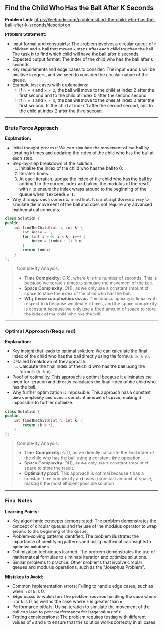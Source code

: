 ## Find the Child Who Has the Ball After K Seconds

**Problem Link:** https://leetcode.com/problems/find-the-child-who-has-the-ball-after-k-seconds/description

**Problem Statement:**
- Input format and constraints: The problem involves a circular queue of `n` children and a ball that moves `k` steps after each child touches the ball. The task is to find which child will have the ball after `k` seconds.
- Expected output format: The index of the child who has the ball after `k` seconds.
- Key requirements and edge cases to consider: The input `n` and `k` will be positive integers, and we need to consider the circular nature of the queue.
- Example test cases with explanations:
  - If `n = 4` and `k = 2`, the ball will move to the child at index 2 after the first second and to the child at index 0 after the second second.
  - If `n = 3` and `k = 3`, the ball will move to the child at index 0 after the first second, to the child at index 1 after the second second, and to the child at index 2 after the third second.

---

### Brute Force Approach

**Explanation:**
- Initial thought process: We can simulate the movement of the ball by iterating `k` times and updating the index of the child who has the ball at each step.
- Step-by-step breakdown of the solution:
  1. Initialize the index of the child who has the ball to 0.
  2. Iterate `k` times.
  3. At each iteration, update the index of the child who has the ball by adding 1 to the current index and taking the modulus of the result with `n` to ensure the index wraps around to the beginning of the queue when it exceeds `n-1`.
- Why this approach comes to mind first: It is a straightforward way to simulate the movement of the ball and does not require any advanced mathematical concepts.

```cpp
class Solution {
public:
    int findTheChild(int n, int k) {
        int index = 0;
        for (int i = 0; i < k; i++) {
            index = (index + 1) % n;
        }
        return index;
    }
};
```

> Complexity Analysis:
> - **Time Complexity:** $O(k)$, where $k$ is the number of seconds. This is because we iterate `k` times to simulate the movement of the ball.
> - **Space Complexity:** $O(1)$, as we only use a constant amount of space to store the index of the child who has the ball.
> - **Why these complexities occur:** The time complexity is linear with respect to $k$ because we iterate `k` times, and the space complexity is constant because we only use a fixed amount of space to store the index of the child who has the ball.

---

### Optimal Approach (Required)

**Explanation:**
- Key insight that leads to optimal solution: We can calculate the final index of the child who has the ball directly using the formula `(k % n)`.
- Detailed breakdown of the approach:
  1. Calculate the final index of the child who has the ball using the formula `(k % n)`.
- Proof of optimality: This approach is optimal because it eliminates the need for iteration and directly calculates the final index of the child who has the ball.
- Why further optimization is impossible: This approach has a constant time complexity and uses a constant amount of space, making it impossible to further optimize.

```cpp
class Solution {
public:
    int findTheChild(int n, int k) {
        return (k % n);
    }
};
```

> Complexity Analysis:
> - **Time Complexity:** $O(1)$, as we directly calculate the final index of the child who has the ball using a constant-time operation.
> - **Space Complexity:** $O(1)$, as we only use a constant amount of space to store the result.
> - **Optimality proof:** This approach is optimal because it has a constant time complexity and uses a constant amount of space, making it the most efficient possible solution.

---

### Final Notes

**Learning Points:**
- Key algorithmic concepts demonstrated: The problem demonstrates the concept of circular queues and the use of the modulus operator to wrap around to the beginning of the queue.
- Problem-solving patterns identified: The problem illustrates the importance of identifying patterns and using mathematical insights to optimize solutions.
- Optimization techniques learned: The problem demonstrates the use of mathematical formulas to eliminate iteration and optimize solutions.
- Similar problems to practice: Other problems that involve circular queues and modulus operations, such as the "Josephus Problem".

**Mistakes to Avoid:**
- Common implementation errors: Failing to handle edge cases, such as when `n` or `k` is 0.
- Edge cases to watch for: The problem requires handling the case where `n` or `k` is 0, as well as the case where `k` is greater than `n`.
- Performance pitfalls: Using iteration to simulate the movement of the ball can lead to poor performance for large values of `k`.
- Testing considerations: The problem requires testing with different values of `n` and `k` to ensure that the solution works correctly in all cases.